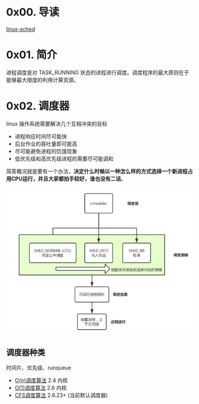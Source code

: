 # 0x00. 导读

[linux-sched](https://s3.shizhz.me/linux-sched/task)

# 0x01. 简介

进程调度是对 TASK_RUNNING 状态的进程进行调度。调度程序的最大原则在于能够最大限度的利用计算资源。

# 0x02. 调度器

linux 操作系统需要解决几个互相冲突的目标

- 进程响应时间尽可能快
- 后台作业的吞吐量即可能高
- 尽可能避免进程的饥饿现象
- 低优先级和高优先级进程的需要尽可能调和

简答概况就是要有一个办法，**决定什么时候以一种怎么样的方式选择一个新进程占用CPU运行，并且大家都拍手较好，谁也没有二话**。

![Alt text](../../../pic/linux/sched/scheduler_purpose.png)

## 调度器种类

时间片、优先级、runqueue

- [O(n)调度算法](./O(n)调度算法.md) 2.4 内核
- [O(1)调度算法](./O(1)调度算法.md) 2.6 内核
- [CFS调度算法](./CFS调度算法.md) 2.6.23+ (当前默认调度器)
